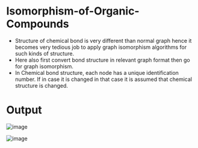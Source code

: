 # Isomorphism-of-Organic-Compounds
<ul>
  <li> Structure of chemical bond is very different than normal graph hence it becomes very tedious job to apply graph isomorphism algorithms for such kinds of structure. </li>
  <li> Here also first convert bond structure in relevant graph format then go for graph isomorphism. </li>
  <li> In Chemical bond structure, each node has a unique identification number. If in case it is changed in that case it is assumed that chemical structure is changed. </li>
</ul>

# Output

![image](https://user-images.githubusercontent.com/80621346/165925141-33190469-14cc-4fa0-98d4-c2139baf552a.png)

![image](https://user-images.githubusercontent.com/80621346/165925313-d1f901e9-f9c3-424e-b11f-1aaac054e1c4.png)
